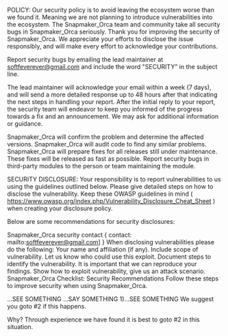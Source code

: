 POLICY: Our security policy is to avoid leaving the ecosystem worse than we found it. Meaning we are not planning to introduce vulnerabilities into the ecosystem.
The Snapmaker_Orca team and community take all security bugs in Snapmaker_Orca seriously. Thank you for improving the security of Snapmaker_Orca. We appreciate your efforts to disclose the issue responsibly, and will make every effort to acknowledge your contributions.

Report security bugs by emailing the lead maintainer at softfeverever@gmail.com and include the word "SECURITY" in the subject line.

The lead maintainer will acknowledge your email within a week (7 days), and will send a more detailed response up to 48 hours after that indicating the next steps in handling your report. After the initial reply to your report, the security team will endeavor to keep you informed of the progress towards a fix and an announcement. We may ask for additional information or guidance.

Snapmaker_Orca will confirm the problem and determine the affected versions.
Snapmaker_Orca will audit code to find any similar problems.
Snapmaker_Orca will prepare fixes for all releases still under maintenance. These fixes will be released as fast as possible.
Report security bugs in third-party modules to the person or team maintaining the module.

SECURITY DISCLOSURE: Your responsibility is to report vulnerabilities to us using the guidelines outlined below.
Please give detailed steps on how to disclose the vulnerability. Keep these OWASP guidelines in mind ( https://www.owasp.org/index.php/Vulnerability_Disclosure_Cheat_Sheet ) when creating your disclosure policy.

Below are some recommendations for security disclosures:

Snapmaker_Orca security contact { contact: mailto:softfeverever@gmail.com] }
When disclosing vulnerabilities please do the following:
Your name and affiliation (if any).
Include scope of vulnerability. Let us know who could use this exploit.
Document steps to identify the vulnerability. It is important that we can reproduce your findings.
Show how to exploit vulnerability, give us an attack scenario.
Snapmaker_Orca Checklist: Security Recommendations
Follow these steps to improve security when using Snapmaker_Orca.

...SEE SOMETHING
...SAY SOMETHING
1)...SEE SOMETHING
We suggest you goto #2 if this happens.

Why? Through experience we have found it is best to goto #2 in this situation.
